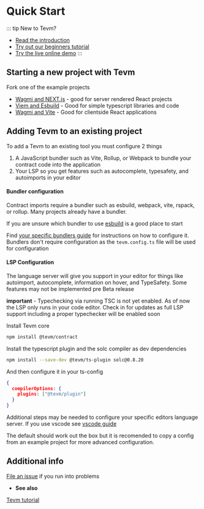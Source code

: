 # Quick Start

::: tip
New to Tevm?

- [Read the introduction](../getting-started/introduction.md)
- [Try out our beginners tutorial](../tutorial/overview.md)
- [Try the live online demo](https://stackblitz.com/github/tevm/tevm-monorepo?configPath=examples/vite)
:::

## Starting a new project with Tevm

Fork one of the example projects

- [Wagmi and NEXT.js](https://github.com/evmts/tevm-next-example) - good for server rendered React projects
- [Viem and Esbuild](https://github.com/evmts/tevm-esbuild-viem-example) - Good for simple typescript libraries and code
- [Wagmi and Vite](https://github.com/evmts/tevm-monorepo/tree/main/examples/vite) - Good for clientside React applications

## Adding Tevm to an existing project

To add a Tevm to an existing tool you must configure 2 things

1. A JavaScript bundler such as Vite, Rollup, or Webpack to bundle your contract code into the application
2. Your LSP so you get features such as autocomplete, typesafety, and autoimports in your editor

#### Bundler configuration

Contract imports require a bundler such as esbuild, webpack, vite, rspack, or rollup. Many projects already have a bundler.

If you are unsure which bundler to use [esbuild](../guides/esbuild.md) is a good place to start

Find [your specific bundlers guide](../guides/overview.md) for instructions on how to configure it. Bundlers don't require configuration as the `tevm.config.ts` file will be used for configuration

#### LSP Configuration

The language server will give you support in your editor for things like autoimport, autocomplete, information on hover, and TypeSafety. Some features may not be implemented pre Beta release

**important** - Typechecking via running TSC is not yet enabled. As of now the LSP only runs in your code editor. Check in for updates as full LSP support including a proper typechecker will be enabled soon

Install Tevm core

```bash
npm install @tevm/contract
```

Install the typescript plugin and the solc compiler as dev dependencies

```bash
npm install --save-dev @tevm/ts-plugin solc@0.8.20
```
And then configure it in your ts-config

```json
{
  compilerOptions: {
    plugins: ["@tevm/plugin"]
  }
}
```

Additional steps may be needed to configure your specific editors language server. If you use vscode see [vscode guide](../guides/vscode)

The default should work out the box but it is recomended to copy a config from an example project for more advanced configuration.

## Additional info

[File an issue](https://github.com/evmts/tevm-monorepo/issues) if you run into problems

- **See also**

[Tevm tutorial](../tutorial/overview.md)

